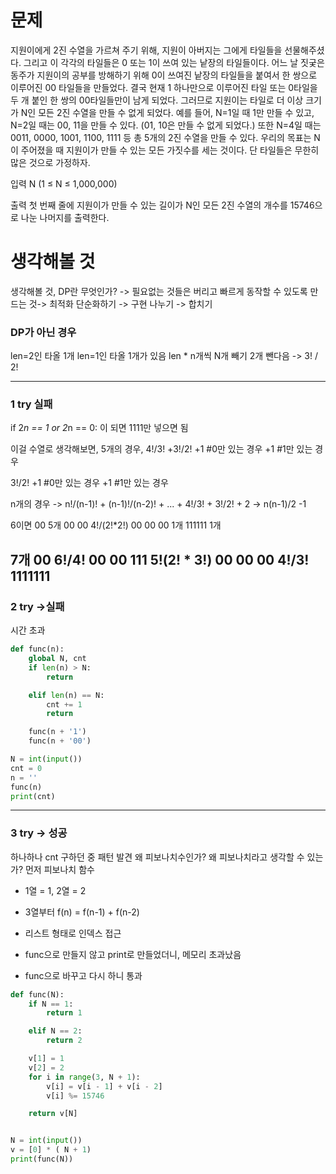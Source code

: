 # 문제
지원이에게 2진 수열을 가르쳐 주기 위해, 지원이 아버지는 그에게 타일들을 선물해주셨다. 그리고 이 각각의 타일들은 0 또는 1이 쓰여 있는 낱장의 타일들이다.
어느 날 짓궂은 동주가 지원이의 공부를 방해하기 위해 0이 쓰여진 낱장의 타일들을 붙여서 한 쌍으로 이루어진 00 타일들을 만들었다. 결국 현재 1 하나만으로 이루어진 타일 또는 0타일을 두 개 붙인 한 쌍의 
00타일들만이 남게 되었다.
그러므로 지원이는 타일로 더 이상 크기가 N인 모든 2진 수열을 만들 수 없게 되었다. 예를 들어, N=1일 때 1만 만들 수 있고, N=2일 때는 00, 11을 만들 수 있다. (01, 10은 만들 수 없게 되었다.)
또한 N=4일 때는 0011, 0000, 1001, 1100, 1111 등 총 5개의 2진 수열을 만들 수 있다.
우리의 목표는 N이 주어졌을 때 지원이가 만들 수 있는 모든 가짓수를 세는 것이다. 단 타일들은 무한히 많은 것으로 가정하자.

입력
N  (1 ≤ N ≤ 1,000,000)

출력
첫 번째 줄에 지원이가 만들 수 있는 길이가 N인 모든 2진 수열의 개수를 15746으로 나눈 나머지를 출력한다.

# 생각해볼 것
생각해볼 것, DP란 무엇인가? -> 필요없는 것들은 버리고 빠르게 동작할 수 있도록 만드는 것-> 최적화
단순화하기 -> 구현 나누기 -> 합치기

### DP가 아닌 경우
len=2인 타올 1개 len=1인 타올 1개가 있음
len * n개씩 N개 빼기
2개 뺀다음 -> 3! / 2!


--------
### 1 try 실패
if 2*n == 1 or 2*n == 0:
이 되면 1111만 넣으면 됨

이걸 수열로 생각해보면, 
5개의 경우,
4!/3!
+3!/2!
+1  #0만 있는 경우
+1  #1만 있는 경우

3!/2!
+1  #0만 있는 경우
+1  #1만 있는 경우

n개의 경우 -> n!/(n-1)! + (n-1)!/(n-2)! + ... + 4!/3! + 3!/2! + 2
-> n(n-1)/2 -1


6이면
00 5개
00 00 4!/(2!*2!)
00 00 00 1개
111111 1개

7개
00          6!/4!
00 00 111   5!(2! * 3!)
00 00 00    4!/3!
1111111
---
### 2 try ->실패
시간 초과
```python
def func(n):
    global N, cnt
    if len(n) > N:
        return

    elif len(n) == N:
        cnt += 1
        return

    func(n + '1')
    func(n + '00')

N = int(input())
cnt = 0
n = ''
func(n)
print(cnt)
```
---
### 3 try -> 성공
하나하나 cnt 구하던 중 패턴 발견
왜 피보나치수인가?
왜 피보나치라고 생각할 수 있는가?
먼저 피보나치 함수
- 1열 = 1, 2열 = 2
- 3열부터 f(n) = f(n-1) + f(n-2)
- 리스트 형태로 인덱스 접근

- func으로 만들지 않고 print로 만들었더니, 메모리 초과났음
- func으로 바꾸고 다시 하니 통과

```python
def func(N):
    if N == 1:
        return 1

    elif N == 2:
        return 2

    v[1] = 1
    v[2] = 2
    for i in range(3, N + 1):
        v[i] = v[i - 1] + v[i - 2]
        v[i] %= 15746

    return v[N]


N = int(input())
v = [0] * ( N + 1)
print(func(N))
    

```